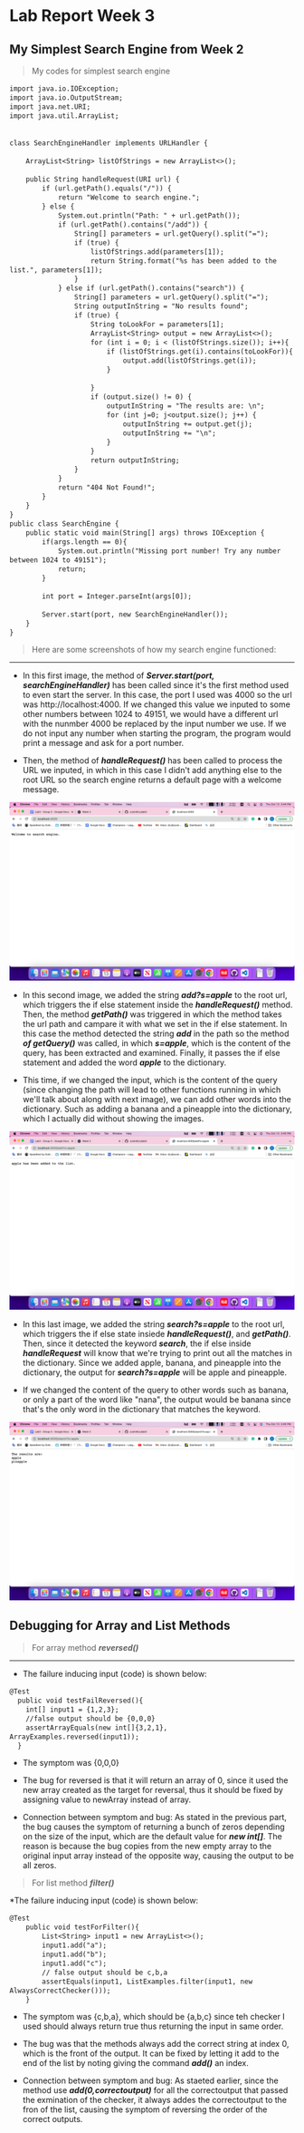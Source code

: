 # Lab Report Week 3
## My Simplest Search Engine from Week 2
> My codes for simplest search engine


```
import java.io.IOException;
import java.io.OutputStream;
import java.net.URI;
import java.util.ArrayList;


class SearchEngineHandler implements URLHandler {
    
    ArrayList<String> listOfStrings = new ArrayList<>();

    public String handleRequest(URI url) {
        if (url.getPath().equals("/")) {
            return "Welcome to search engine.";
        } else {
            System.out.println("Path: " + url.getPath());
            if (url.getPath().contains("/add")) {
                String[] parameters = url.getQuery().split("=");
                if (true) {
                    listOfStrings.add(parameters[1]);
                    return String.format("%s has been added to the list.", parameters[1]);
                }
            } else if (url.getPath().contains("search")) {
                String[] parameters = url.getQuery().split("=");
                String outputInString = "No results found";
                if (true) {
                    String toLookFor = parameters[1];
                    ArrayList<String> output = new ArrayList<>();
                    for (int i = 0; i < (listOfStrings.size()); i++){
                        if (listOfStrings.get(i).contains(toLookFor)){
                            output.add(listOfStrings.get(i));
                        }

                    }
                    if (output.size() != 0) {
                        outputInString = "The results are: \n";
                        for (int j=0; j<output.size(); j++) {
                            outputInString += output.get(j);
                            outputInString += "\n";
                        }
                    }
                    return outputInString;
                }
            }
            return "404 Not Found!";
        }
    }
}
public class SearchEngine {
    public static void main(String[] args) throws IOException {
        if(args.length == 0){
            System.out.println("Missing port number! Try any number between 1024 to 49151");
            return;
        }

        int port = Integer.parseInt(args[0]);

        Server.start(port, new SearchEngineHandler());
    }
}

```

> Here are some screenshots of how my search engine functioned:
---

* In this first image, the method of ***Server.start(port, searchEngineHandler)*** has been called since it's the first method used to even start the server. In this case, the port I used was 4000 so the url was http://localhost:4000. If we changed this value we inputed to some other numbers between 1024 to 49151, we would have a different url with the nunmber 4000 be replaced by the input number we use. If we do not input any number when starting the program, the program would print a message and ask for a port number.

* Then, the method of ***handleRequest()*** has been called to process the URL we inputed, in which in this case I didn't add anything else to the root URL so the search engine returns a default page with a welcome message.

![screenshot1](Lab3Image1.png)

* In this second image, we added the string ***add?s=apple*** to the root url, which triggers the if else statement inside the ***handleRequest()*** method. Then, the method ***getPath()*** was triggered in which the method takes the url path and campare it with what we set in the if else statement. In this case the method detected the string ***add*** in the path so the method ***of getQuery()*** was called, in which ***s=apple***, which is the content of the query, has been extracted and examined. Finally, it passes the if else statement and added the word ***apple*** to the dictionary.

* This time, if we changed the input, which is the content of the query (since changing the path will lead to other functions running in which we'll talk about along with next image), we can add other words into the dictionary. Such as adding a banana and a pineapple into the dictionary, which I actually did without showing the images.

![screenshot2](Lab3Image2.png)

* In this last image, we added the string ***search?s=apple*** to the root url, which triggers the if else state insiede ***handleRequest()***, and ***getPath()***. Then, since it detected the keyword ***search***, the if else inside ***handleRequest*** will know that we're trying to print out all the matches in the dictionary. Since we added apple, banana, and pineapple into the dictionary, the output for ***search?s=apple*** will be apple and pineapple.

* If we changed the content of the query to other words such as banana, or only a part of the word like "nana", the output would be banana since that's the only word in the dictionary that matches the keyword.

![screenshot3](Lab3Image3.png)

## Debugging for Array and List Methods
> For array method ***reversed()*** 
---

* The failure inducing input (code) is shown below:

```
@Test
  public void testFailReversed(){
    int[] input1 = {1,2,3};
    //false output should be {0,0,0}
    assertArrayEquals(new int[]{3,2,1}, ArrayExamples.reversed(input1));
  }
```

* The symptom was {0,0,0}

* The bug for reversed is that it will return an array of 0, since it used the new array created as the target for reversal, thus it should be fixed by assigning value to newArray instead of array.

* Connection between symptom and bug: As stated in the previous part, the bug causes the symptom of returning a bunch of zeros depending on the size of the input, which are the default value for ***new int[]***. The reason is because the bug copies from the new empty array to the original input array instead of the opposite way, causing the output to be all zeros.

>For list method ***filter()***

*The failure inducing input (code) is shown below:

```
@Test
    public void testForFilter(){
        List<String> input1 = new ArrayList<>();
        input1.add("a");
        input1.add("b");
        input1.add("c");
        // false output should be c,b,a
        assertEquals(input1, ListExamples.filter(input1, new AlwaysCorrectChecker()));
    }
```

* The symptom was {c,b,a}, which should be {a,b,c} since teh checker I used should always return true thus returning the input in same order.

* The bug was that the methods always add the correct string at index 0, which is the front of the output. It can be fixed by letting it add to the end of the list by noting giving the command ***add()*** an index.

* Connection between symptom and bug: As staeted earlier, since the method use ***add(0,correctoutput)*** for all the correctoutput that passed the exmination of the checker, it always addes the correctoutput to the fron of the list, causing the symptom of reversing the order of the correct outputs.
